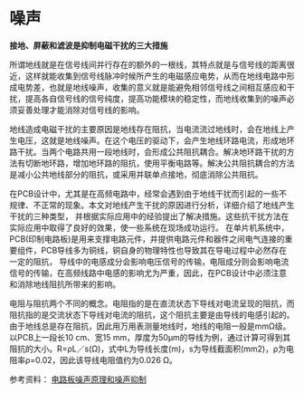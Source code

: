 <!-- Noise.md --- 
;; 
;; Description: 
;; Author: Hongyi Wu(吴鸿毅)
;; Email: wuhongyi@qq.com 
;; Created: 一 5月  8 09:34:35 2017 (+0800)
;; Last-Updated: 一 5月  8 20:24:48 2017 (+0800)
;;           By: Hongyi Wu(吴鸿毅)
;;     Update #: 3
;; URL: http://wuhongyi.cn -->

# 噪声

**接地、屏蔽和滤波是抑制电磁干扰的三大措施**


所谓地线就是在信号线间并行存在的额外的一根线，其特点就是与信号线的距离很近，这样就能收集到信号线脉冲时候所产生的电磁感应电势，从而在地线电路中形成电势差，也就是地线噪声，收集的意义就是能避免相邻信号线之间相互感应和干扰，提高各自信号线的信号纯度，提高功能模块的稳定性，而地线收集到的噪声必须妥善处理才能消除对信号线的影响。

地线造成电磁干扰的主要原因是地线存在阻抗，当电流流过地线时，会在地线上产生电压，这就是地线噪声。在这个电压的驱动下，会产生地线环路电流，形成地环路干扰。当两个电路共用一段地线时，会形成公共阻抗耦合。解决地环路干扰的方法有切断地环路，增加地环路的阻抗，使用平衡电路等。解决公共阻抗耦合的方法是减小公共地线部分的阻抗，或采用并联单点接地，彻底消除公共阻抗。

在PCB设计中，尤其是在高频电路中，经常会遇到由于地线干扰而引起的一些不规律、不正常的现象。本文对地线产生干扰的原因进行分析，详细介绍了地线产生干扰的三种类型，
并根据实际应用中的经验提出了解决措施。这些抗干扰方法在实际应用中取得了良好的效果，使一些系统在现场成功运行。 
在单片机系统中，PCB(印制电路板)是用来支撑电路元件，并提供电路元件和器件之间电气连接的重要组件，PCB导线多为铜线，铜自身的物理特性也导致其在导电过程中必然存在一定的阻抗，
	  导线中的电感成分会影响电压信号的传输，电阻成分则会影响电流信号的传输，在高频线路中电感的影响尤为严重，因此，在PCB设计中必须注意和消除地线阻抗所带来的影响。

电阻与阻抗两个不同的概念。电阻指的是在直流状态下导线对电流呈现的阻抗，而阻抗指的是交流状态下导线对电流的阻抗，这个阻抗主要是由导线的电感引起的。由于地线总是存在阻抗，因此用万用表测量地线时，地线的电阻一般是mmΩ级。以PCB上一段长10 cm、宽15 mm，厚度为50μm的导线为例，通过计算可得到其阻抗的大小。R=ρL／s(Ω)，式中L为导线长度(m)，s为导线截面积(mm2)，ρ为电阻率ρ=0.02，因此该导线电阻值约为0.026 Ω。



参考资料：
[电路板噪声原理和噪声抑制](https://wenku.baidu.com/view/34678f7edd36a32d7275813d.html)



<!-- Noise.md ends here -->
